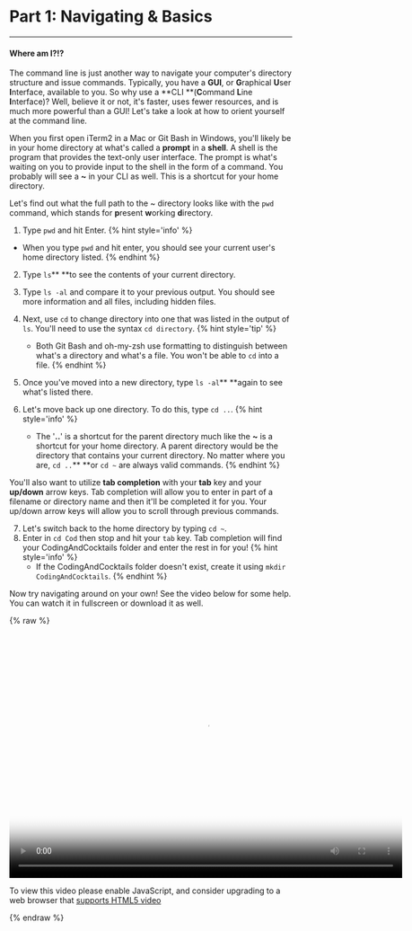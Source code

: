 # Part 1: Navigating & Basics

---

#### Where am I?!?

The command line is just another way to navigate your computer's directory structure and issue commands. Typically, you have a **GUI**, or **G**raphical **U**ser **I**nterface, available to you. So why use a **CLI **\(**C**ommand **L**ine **I**nterface\)? Well, believe it or not, it's faster, uses fewer resources, and is much more powerful than a GUI! Let's take a look at how to orient yourself at the command line.

When you first open iTerm2 in a Mac or Git Bash in Windows, you'll likely be in your home directory at what's called a **prompt** in a **shell**. A shell is the program that provides the text-only user interface. The prompt is what's waiting on you to provide input to the shell in the form of a command. You probably will see a **~** in your CLI as well. This is a shortcut for your home directory.

Let's find out what the full path to the ~ directory looks like with the `pwd` command, which stands for **p**resent **w**orking **d**irectory.

1. Type `pwd` and hit Enter.
  {% hint style='info' %}
  * When you type `pwd` and hit enter, you should see your current user's home directory listed.
   {% endhint %}

2. Type `ls`** **to see the contents of your current directory.
3. Type `ls -al` and compare it to your previous output.  You should see more information and all files, including hidden files.
4. Next, use `cd` to change directory into one that was listed in the output of `ls`. You'll need to use the syntax `cd directory`.
   {% hint style='tip' %}
   * Both Git Bash and oh-my-zsh use formatting to distinguish between what's a directory and what's a file. You won't be able to `cd` into a file.
   {% endhint %}

5. Once you've moved into a new directory, type `ls -al`** **again to see what's listed there.
6. Let's move back up one directory. To do this, type `cd ..`.
   {% hint style='info' %}
   * The '**..**' is a shortcut for the parent directory  much like the **~** is a shortcut for your home directory. A parent directory would be the directory that contains your current directory. No matter where you are, `cd ..`** **or `cd ~` are always valid commands.
   {% endhint %}
   
You'll also want to utilize **tab completion** with your **tab** key and your **up/down** arrow keys. Tab completion will allow you to enter in part of a filename or directory name and then it'll be completed it for you. Your up/down arrow keys will allow you to scroll through previous commands.

7. Let's switch back to the home directory by typing `cd ~`.
8. Enter in `cd Cod` then stop and hit your `tab` key. Tab completion will find your CodingAndCocktails folder and enter the rest in for you!
   {% hint style='info' %}
   * If the CodingAndCocktails folder doesn't exist, create it using `mkdir CodingAndCocktails`.
   {% endhint %}

Now try navigating around on your own! See the video below for some help. You can watch it in fullscreen or download it as well.

{% raw %}
  <video id="CLI01" class="video-js" controls preload="auto" width="700" height="450"
  poster="CLI01.jpg" data-setup="{}">
  <source src="videos/CLI01.webm" type='video/webm'>
  <p class="vjs-no-js">
    To view this video please enable JavaScript, and consider upgrading to a web browser that
    <a href="http://videojs.com/html5-video-support/" target="_blank">supports HTML5 video</a>
  </p>
  </video>
{% endraw %}

